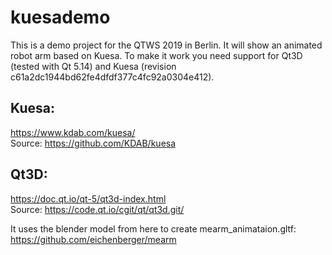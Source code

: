 # kuesademo
This is a demo project for the QTWS 2019 in Berlin. It will show an animated robot arm based on Kuesa.
To make it work you need support for Qt3D (tested with Qt 5.14) and Kuesa (revision c61a2dc1944bd62fe4dfdf377c4fc92a0304e412).
## Kuesa:
https://www.kdab.com/kuesa/  
Source: https://github.com/KDAB/kuesa
## Qt3D:
https://doc.qt.io/qt-5/qt3d-index.html  
Source: https://code.qt.io/cgit/qt/qt3d.git/

It uses the blender model from here to create mearm\_animataion.gltf:  
https://github.com/eichenberger/mearm
